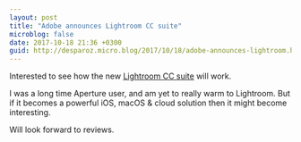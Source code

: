 ```yaml
---
layout: post
title: "Adobe announces Lightroom CC suite"
microblog: false
date: 2017-10-18 21:36 +0300
guid: http://desparoz.micro.blog/2017/10/18/adobe-announces-lightroom.html
---
```

Interested to see how the new <a href="https://petapixel.com/2017/10/18/bye-bye-lightroom-hello-lightroom-cc-faster-lightroom-classic/">Lightroom CC suite</a> will work.

I was a long time Aperture user, and am yet to really warm to Lightroom. But if it becomes a powerful iOS, macOS &amp; cloud solution then it might become interesting.

Will look forward to reviews.
